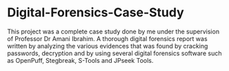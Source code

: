 # Digital-Forensics-Case-Study

This project was a complete case study done by me under the supervision of Professor Dr Amani Ibrahim. A thorough digital forensics report was written by analyzing the various evidences that was found by cracking passwords, decryption and by using several digital forensics software such as OpenPuff, Stegbreak, S-Tools and JPseek Tools.

